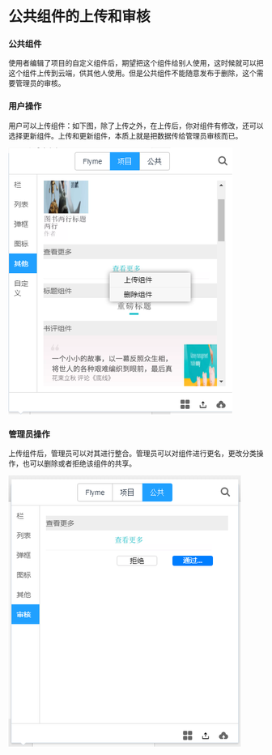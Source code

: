 # 公共组件的上传和审核

### **公共组件**

使用者编辑了项目的自定义组件后，期望把这个组件给别人使用，这时候就可以把这个组件上传到云端，供其他人使用。但是公共组件不能随意发布于删除，这个需要管理员的审核。

### 用户操作

用户可以上传组件：如下图，除了上传之外，在上传后，你对组件有修改，还可以选择更新组件。上传和更新组件，本质上就是把数据传给管理员审核而已。

![&#x4E0A;&#x4F20;&#x7EC4;&#x4EF6;](../.gitbook/assets/image%20%284%29.png)

### 管理员操作

上传组件后，管理员可以对其进行整合。管理员可以对组件进行更名，更改分类操作，也可以删除或者拒绝该组件的共享。

![](../.gitbook/assets/image%20%286%29.png)



